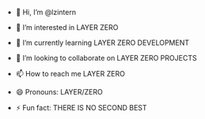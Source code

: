 - 👋 Hi, I’m @lzintern

- 👀 I’m interested in LAYER ZERO
- 🌱 I’m currently learning LAYER ZERO DEVELOPMENT
- 💞️ I’m looking to collaborate on LAYER ZERO PROJECTS
- 📫 How to reach me LAYER ZERO
- 😄 Pronouns: LAYER/ZERO
- ⚡ Fun fact: THERE IS NO SECOND BEST

<!---
lzintern/lzintern is a ✨ special ✨ repository because its `README.md` (this file) appears on your GitHub profile.
You can click the Preview link to take a look at your changes.
--->
